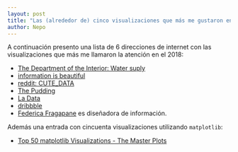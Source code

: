 ```yaml
---
layout: post
title: "Las (alrededor de) cinco visualizaciones que más me gustaron en el 2018"
author: Nepo
---
```


A continuación presento una lista de 6 direcciones de internet con las visualizaciones que más me 
llamaron la atención en el 2018: 

- [The Department of the Interior: Water suply](https://www.doi.gov/water/owdi.cr.drought/en/index.html)
- [information is beautiful](https://informationisbeautiful.net/)
- [reddit: CUTE_DATA](https://www.reddit.com/user/CUTE_DATA)
- [The Pudding](https://pudding.cool/)
- [La Data](http://www.ladata.mx/)
- [dribbble](https://dribbble.com/)
- [Federica Fragapane](https://www.behance.net/FedericaFragapane) es diseñadora de información. 

Además una entrada con cincuenta visualizaciones utilizando `matplotlib`:

- [Top 50 matplotlib Visualizations - The Master Plots](https://www.machinelearningplus.com/plots/top-50-matplotlib-visualizations-the-master-plots-python/)

